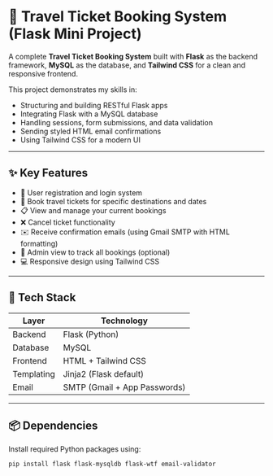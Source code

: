 # 🚆 Travel Ticket Booking System (Flask Mini Project)

A complete **Travel Ticket Booking System** built with **Flask** as the backend framework, **MySQL** as the database, and **Tailwind CSS** for a clean and responsive frontend.

This project demonstrates my skills in:
- Structuring and building RESTful Flask apps
- Integrating Flask with a MySQL database
- Handling sessions, form submissions, and data validation
- Sending styled HTML email confirmations
- Using Tailwind CSS for a modern UI

---

## ✨ Key Features

- 🔐 User registration and login system
- 🎫 Book travel tickets for specific destinations and dates
- 📋 View and manage your current bookings
- ❌ Cancel ticket functionality
- ✉️ Receive confirmation emails (using Gmail SMTP with HTML formatting)
- 🧭 Admin view to track all bookings (optional)
- 💻 Responsive design using Tailwind CSS

---

## 🧱 Tech Stack

| Layer       | Technology             |
|-------------|------------------------|
| Backend     | Flask (Python)         |
| Database    | MySQL                  |
| Frontend    | HTML + Tailwind CSS    |
| Templating  | Jinja2 (Flask default) |
| Email       | SMTP (Gmail + App Passwords) |

---

## 📦 Dependencies

Install required Python packages using:

```bash
pip install flask flask-mysqldb flask-wtf email-validator
